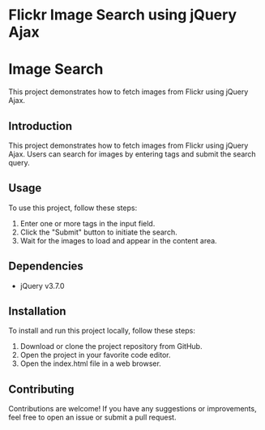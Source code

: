 # Flickr Image Search using jQuery Ajax


# Image Search

This project demonstrates how to fetch images from Flickr using jQuery Ajax.

## Introduction

This project demonstrates how to fetch images from Flickr using jQuery Ajax. Users can search for images by entering tags and submit the search query.

## Usage

To use this project, follow these steps:

1. Enter one or more tags in the input field.
2. Click the "Submit" button to initiate the search.
3. Wait for the images to load and appear in the content area.

## Dependencies

- jQuery v3.7.0

## Installation

To install and run this project locally, follow these steps:

1. Download or clone the project repository from GitHub.
2. Open the project in your favorite code editor.
3. Open the index.html file in a web browser.

## Contributing

Contributions are welcome! If you have any suggestions or improvements, feel free to open an issue or submit a pull request.

